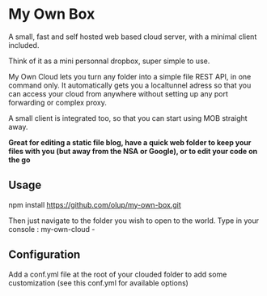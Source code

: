 My Own Box
============

A small, fast and self hosted web based cloud server, with a minimal client included.

Think of it as a mini personnal dropbox, super simple to use.

My Own Cloud lets you turn any folder into a simple file REST API, in one command only. It automatically gets you a localtunnel adress so that you can access your cloud from anywhere without setting up any port forwarding or complex proxy.

A small client is integrated too, so that you can start using MOB straight away.

**Great for editing a static file blog, have a quick web folder to keep your files with you (but away from the NSA or Google), or to edit your code on the go**

## Usage

npm install https://github.com/olup/my-own-box.git

Then just navigate to the folder you wish to open to the world. Type in your console : my-own-cloud - 

## Configuration
Add a conf.yml file at the root of your clouded folder to add some customization (see this conf.yml for available options)

